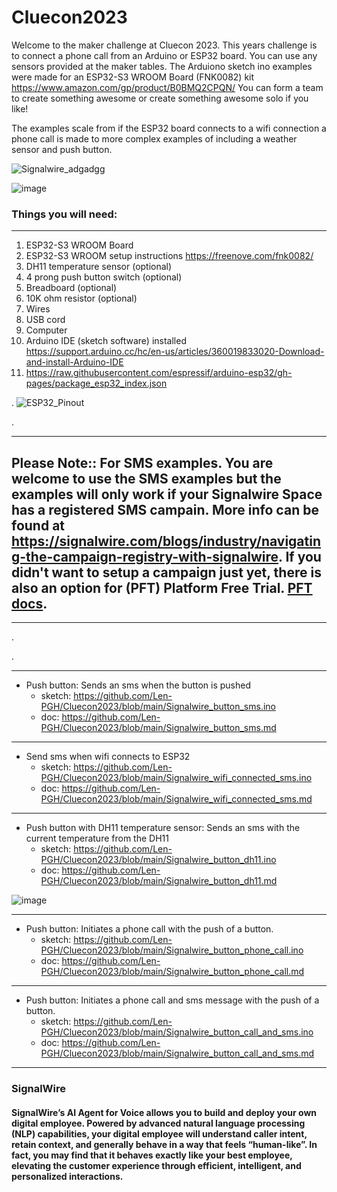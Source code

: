 # Cluecon2023



Welcome to the maker challenge at Cluecon 2023.  This years challenge is to connect a phone call from an Arduino or ESP32 board.  You can use any sensors provided at the maker tables.  The Arduiono sketch ino examples were made for an ESP32-S3 WROOM Board (FNK0082) kit https://www.amazon.com/gp/product/B0BMQ2CPQN/  You can form a team to create something awesome or create something awesome solo if you like!

The examples scale from if the ESP32 board connects to a wifi connection a phone call is made to more complex examples of including a weather sensor and push button.


![Signalwire_adgadgg](https://github.com/Len-PGH/Cluecon2023/assets/13131198/72dbda0a-f7d5-49a8-8708-1daad4705111)


<p align="center">
  
![image](https://github.com/Len-PGH/Cluecon2023/assets/13131198/a4db6512-fe8c-46cc-8ffc-c0c45dfa2bda)

  
</p>

### Things you will need:
---------------

1. ESP32-S3 WROOM Board
2. ESP32-S3 WROOM setup instructions [https://freenove.com/fnk0082/ ](https://github.com/Freenove/Freenove_Ultimate_Starter_Kit_for_ESP32_S3/archive/refs/heads/main.zip)
3. DH11 temperature sensor (optional)
4. 4 prong push button switch (optional)
5. Breadboard (optional)
6. 10K ohm resistor (optional)
7. Wires
8. USB cord
9. Computer
10. Arduino IDE (sketch software) installed https://support.arduino.cc/hc/en-us/articles/360019833020-Download-and-install-Arduino-IDE
11. https://raw.githubusercontent.com/espressif/arduino-esp32/gh-pages/package_esp32_index.json

.
![ESP32_Pinout](https://github.com/Len-PGH/Cluecon2023/assets/13131198/5299ce58-95a9-4804-9b1a-0e51573f9f35)

.

-------------------
## Please Note:: For SMS examples. You are welcome to use the SMS examples but the examples will only work if your Signalwire Space has a registered SMS campain. More info can be found at https://signalwire.com/blogs/industry/navigating-the-campaign-registry-with-signalwire. If you didn't want to setup a campaign just yet, there is also an option for (PFT) Platform Free Trial. [PFT docs](https://developer.signalwire.com/guides/messaging/platform-free-trial/).
---------------------

.

.

---------------
* Push button:  Sends an sms when the button is pushed
  - sketch: https://github.com/Len-PGH/Cluecon2023/blob/main/Signalwire_button_sms.ino
  - doc: https://github.com/Len-PGH/Cluecon2023/blob/main/Signalwire_button_sms.md
---------------
* Send sms when wifi connects to ESP32
  - sketch: https://github.com/Len-PGH/Cluecon2023/blob/main/Signalwire_wifi_connected_sms.ino
  - doc: https://github.com/Len-PGH/Cluecon2023/blob/main/Signalwire_wifi_connected_sms.md
---------------
* Push button with DH11 temperature sensor: Sends an sms with the current temperature from the DH11
  - sketch: https://github.com/Len-PGH/Cluecon2023/blob/main/Signalwire_button_dh11.ino
  - doc: https://github.com/Len-PGH/Cluecon2023/blob/main/Signalwire_button_dh11.md

<p align="center">
  
![image](https://github.com/Len-PGH/Cluecon2023/assets/13131198/ae366d4d-d592-4066-9ab9-84b9211fe337)

 </p> 

---------------
* Push button: Initiates a phone call with the push of a button.
  - sketch: https://github.com/Len-PGH/Cluecon2023/blob/main/Signalwire_button_phone_call.ino
  - doc: https://github.com/Len-PGH/Cluecon2023/blob/main/Signalwire_button_phone_call.md
---------------
* Push button: Initiates a phone call and sms message with the push of a button.
  - sketch: https://github.com/Len-PGH/Cluecon2023/blob/main/Signalwire_button_call_and_sms.ino
  - doc: https://github.com/Len-PGH/Cluecon2023/blob/main/Signalwire_button_call_and_sms.md


---------------------

### SignalWire

#### SignalWire’s AI Agent for Voice allows you to build and deploy your own digital employee. Powered by advanced natural language processing (NLP) capabilities, your digital employee will understand caller intent, retain context, and generally behave in a way that feels “human-like”.  In fact, you may find that it behaves exactly like your best employee, elevating the customer experience through efficient, intelligent, and personalized interactions.
